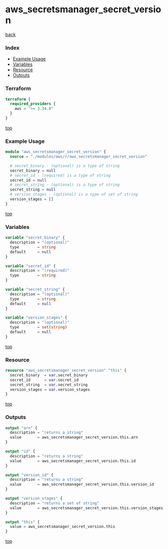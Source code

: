 # aws_secretsmanager_secret_version

[back](../aws.md)

### Index

- [Example Usage](#example-usage)
- [Variables](#variables)
- [Resource](#resource)
- [Outputs](#outputs)

### Terraform

```terraform
terraform {
  required_providers {
    aws = ">= 3.34.0"
  }
}
```

[top](#index)

### Example Usage

```terraform
module "aws_secretsmanager_secret_version" {
  source = "./modules/aws/r/aws_secretsmanager_secret_version"

  # secret_binary - (optional) is a type of string
  secret_binary = null
  # secret_id - (required) is a type of string
  secret_id = null
  # secret_string - (optional) is a type of string
  secret_string = null
  # version_stages - (optional) is a type of set of string
  version_stages = []
}
```

[top](#index)

### Variables

```terraform
variable "secret_binary" {
  description = "(optional)"
  type        = string
  default     = null
}

variable "secret_id" {
  description = "(required)"
  type        = string
}

variable "secret_string" {
  description = "(optional)"
  type        = string
  default     = null
}

variable "version_stages" {
  description = "(optional)"
  type        = set(string)
  default     = null
}
```

[top](#index)

### Resource

```terraform
resource "aws_secretsmanager_secret_version" "this" {
  secret_binary  = var.secret_binary
  secret_id      = var.secret_id
  secret_string  = var.secret_string
  version_stages = var.version_stages
}
```

[top](#index)

### Outputs

```terraform
output "arn" {
  description = "returns a string"
  value       = aws_secretsmanager_secret_version.this.arn
}

output "id" {
  description = "returns a string"
  value       = aws_secretsmanager_secret_version.this.id
}

output "version_id" {
  description = "returns a string"
  value       = aws_secretsmanager_secret_version.this.version_id
}

output "version_stages" {
  description = "returns a set of string"
  value       = aws_secretsmanager_secret_version.this.version_stages
}

output "this" {
  value = aws_secretsmanager_secret_version.this
}
```

[top](#index)